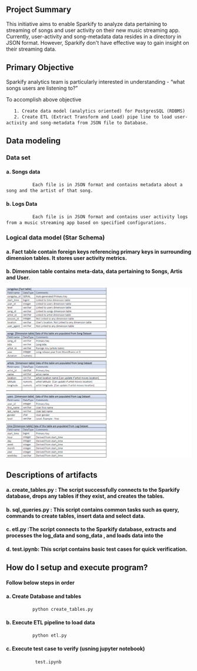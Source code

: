 ## Project Summary
This initiative aims to enable Sparkify to analyze data pertaining to streaming of songs and user activity on their new music streaming app. Currently, user-activity and song-metadata data resides in a directory in JSON format. However, Sparkify don't have  effective way to gain insight on their streaming data.


## Primary Objective
Sparkify analytics team is particularly interested in understanding - “what songs users are listening to?”

To accomplish above objective

       1. Create data model (analytics oriented) for PostgresSQL (RDBMS)
       2. Create ETL (Extract Transform and Load) pipe line to load user-activity and song-metadata from JSON file to Database.



## Data modeling
### Data set
#### a. Songs data
              Each file is in JSON format and contains metadata about a song and the artist of that song.

#### b. Logs Data
              Each file is in JSON format and contains user activity logs from a music streaming app based on specified configurations.

### Logical data model (Star Schema)
#### a. Fact table contain foreign keys referencing primary keys in surrounding dimension tables. It stores user activity metrics.
#### b. Dimension table contains meta-data, data pertaining to Songs, Artis and User.

![Alt text](LDM.png?raw=true "Title")



## Descriptions of artifacts
#### a. create_tables.py : The script successfully connects to the Sparkify database, drops any tables if they exist, and creates the tables.
#### b. sql_queries.py : This script contains common tasks such as query, commands to create tables, insert data and select data.
#### c. etl.py :The script connects to the Sparkify database, extracts and processes the log_data and song_data , and loads data into the 
#### d. test.ipynb: This script contains basic test cases for quick verification.





## How do I setup and execute program?
#### Follow below steps in order
#### a. Create Database and tables
              python create_tables.py
#### b. Execute ETL pipeline to load data
              python etl.py
#### c. Execute test case to verify (usning jupyter notebook)
               test.ipynb 
